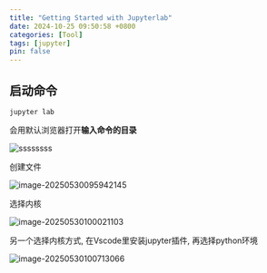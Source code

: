 ```yaml
---
title: "Getting Started with Jupyterlab"
date: 2024-10-25 09:50:58 +0800
categories: [Tool]
tags: [jupyter]
pin: false
---
```


## 启动命令

```
jupyter lab
```

会用默认浏览器打开**输入命令的目录**

![ssssssss](https://zr-picture.oss-cn-shanghai.aliyuncs.com/image-20250530095428491.png)

创建文件

![image-20250530095942145](https://zr-picture.oss-cn-shanghai.aliyuncs.com/image-20250530095942145.png)

选择内核

![image-20250530100021103](https://zr-picture.oss-cn-shanghai.aliyuncs.com/image-20250530100021103.png)

另一个选择内核方式, 在Vscode里安装jupyter插件, 再选择python环境

![image-20250530100713066](https://zr-picture.oss-cn-shanghai.aliyuncs.com/image-20250530100713066.png)
